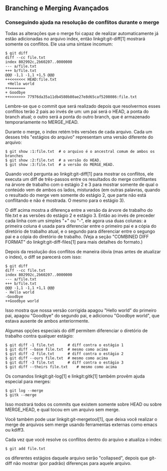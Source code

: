 ﻿## Branching e Merging Avançados ##

### Conseguindo ajuda na resolução de conflitos durante o merge ###

Todas as alterações que o merge foi capaz de realizar automaticamente já estão 
adicionadas no arquivo index, então linkgit:git-diff[1] mostrará
somente os conflitos. Ele usa uma sintaxe incomum:

    $ git diff
    diff --cc file.txt
    index 802992c,2b60207..0000000
    --- a/file.txt
    +++ b/file.txt
    @@@ -1,1 -1,1 +1,5 @@@
    ++<<<<<<< HEAD:file.txt
     +Hello world
    ++=======
    + Goodbye
    ++>>>>>>> 77976da35a11db4580b80ae27e8d65caf5208086:file.txt

Lembre-se que o commit que será realizado depois que resolvermos esses conflitos
terão 2 pais ao invés de um: um pai será o HEAD, a ponta do branch atual; o outro
será a ponta do outro branch, que é armazenado temporariamente no MERGE_HEAD.

Durante o merge, o index retém três versões de cada arquivo. Cada um desses
três "estágios do arquivo" representam uma versão diferente do arquivo:

	$ git show :1:file.txt	# o arquivo é o ancestral comum de ambos os branches
	$ git show :2:file.txt	# a versão do HEAD.
	$ git show :3:file.txt	# a versão do MERGE_HEAD.

Quando você pergunta ao linkgit:git-diff[1] para mostrar os conflitos, ele
executa um diff de três-passos entre os resultados do merge conflitantes na
árvore de trabalho com o estágio 2 e 3 para mostrar somente de qual o conteúdo
vem de ambos os lados, misturados (em outras palavras, quando o resultado do
merge vem somente do estágio 2, que parte não está conflitando e não é
mostrada. O mesmo para o estágio 3).

O diff acima mostra a diferença entre a versão da árvore de trabalho do file.txt
e as versões do estágio 2 e estágio 3. Então ao invés de preceder cada linha
com um simples "+" ou "-", ele agora usa duas colunas: a primeira coluna é
usada para diferenciar entre o primeiro pai e a cópia do diretório de trabalho
atual, e o segundo para diferenciar entre o segungo pai e a cópia do diretório
de trabalho. (Veja a seção "COMBINED DIFF FORMAT" do linkgit:git-diff-files[1]
para mais detalhes do formato.)

Depois da resolução dos conflitos de maneira óbvia (mas antes de atualizar o
index), o diff se parecerá com isso:

    $ git diff
    diff --cc file.txt
    index 802992c,2b60207..0000000
    --- a/file.txt
    +++ b/file.txt
    @@@ -1,1 -1,1 +1,1 @@@
    - Hello world
    -Goodbye
    ++Goodbye world

Isso mostra que nossa versão corrigida apagou "Hello world" do primeiro
pai, apagou "Goodbye" do segundo pai, e adicionou "Goodbye world", que estava
ausente de ambos anteriormente.

Algumas opções especiais do diff permitem diferenciar o diretório de trabalho
contra qualquer estágio:

    $ git diff -1 file.txt		# diff contra o estágio 1
    $ git diff --base file.txt	# mesmo como acima
    $ git diff -2 file.txt		# diff contra o estágio 2
    $ git diff --ours file.txt	# mesmo como acima
    $ git diff -3 file.txt		# diff contra o estágio 3
    $ git diff --theirs file.txt	# mesmo como acima

Os comandos linkgit:git-log[1] e linkgit:gitk[1] também provêm ajuda especial
para merges:

    $ git log --merge
    $ gitk --merge

Isso mostrará todos os commits que existem somente sobre HEAD ou sobre
MERGE_HEAD, e qual tocou em um arquivo sem merge.

Você também pode usar linkgit:git-mergetool[1], que deixa você realizar o
merge de arquivos sem merge usando ferramentas externas como emacs ou kdiff3.

Cada vez que você resolve os conflitos dentro do arquivo e atualiza o index:

    $ git add file.txt

os diferentes estágios daquele arquivo serão "collapsed", depois que git-diff
não mostrar (por padrão) diferenças para aquele arquivo.